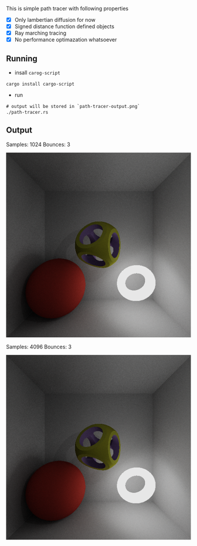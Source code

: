 This is simple path tracer with following properties
- [X] Only lambertian diffusion for now
- [X] Signed distance function defined objects
- [X] Ray marching tracing
- [X] No performance optimazation whatsoever

## Running
- insall `carog-script`
```
cargo install cargo-script
```
- run
```
# output will be stored in `path-tracer-output.png`
./path-tracer.rs
```

## Output
Samples: 1024
Bounces: 3

![s1024b3](/images/s1024b3.png "samples 1024, bounces 3")

Samples: 4096
Bounces: 3

![s4096b3](/images/s4096b3.png "samples 4096, bounces 3")
